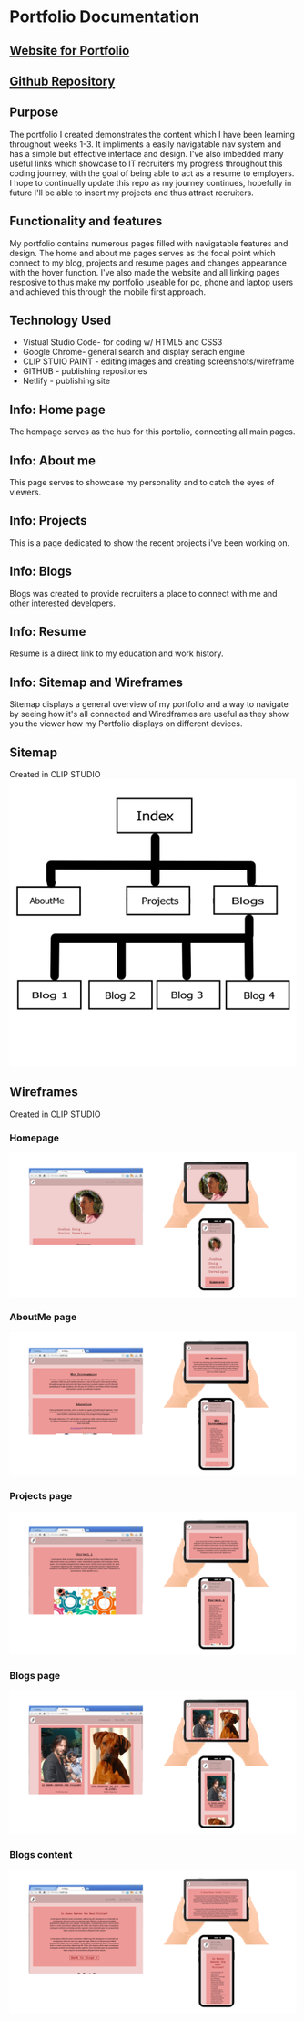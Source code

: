 # Portfolio Documentation

## [Website for Portfolio](https://calm-conkies-04ace2.netlify.app/index.html) 

## [Github Repository](https://github.com/doigiee/JoshuaDoig_T1A2)

## Purpose 
The portfolio I created demonstrates the content which I have been learning throughout weeks 1-3. It impliments a easily navigatable nav system and has a simple but effective interface and design. I've also imbedded many useful links which showcase to IT recruiters my progress throughout this coding journey, with the goal of being able to act as a resume to employers. I hope to continually update this repo as my journey continues, hopefully in future I'll be able to insert my projects and thus attract recruiters. 

## Functionality and features
My portfolio contains numerous pages filled with navigatable features and design. The home and about me pages serves as the focal point which connect to my blog, projects and resume pages and changes appearance with the hover function. I've also made the website and all linking pages resposive to thus make my portfolio useable for pc, phone and laptop users and achieved this through the mobile first approach.

## Technology Used
- Vistual Studio Code- for coding w/ HTML5 and CSS3
- Google Chrome- general search and display serach engine
- CLIP STUIO PAINT - editing images and creating screenshots/wireframe
- GITHUB - publishing repositories
- Netlify - publishing site

## Info: Home page
The hompage serves as the hub for this portolio, connecting all main pages.

## Info: About me 
This page serves to showcase my personality and to catch the eyes of viewers.

## Info: Projects
This is a page dedicated to show the recent projects i've been working on.

## Info: Blogs
Blogs was created to provide recruiters a place to connect with me and other interested developers.

## Info: Resume
Resume is a direct link to my education and work history.

## Info: Sitemap and Wireframes
Sitemap displays a general overview of my portfolio and a way to navigate by seeing how it's all connected and Wiredframes are useful as they show you the viewer how my Portfolio displays on different devices.

## Sitemap
Created in CLIP STUDIO
![](Sitemap/Sitemap.jpg) 

## Wireframes
Created in CLIP STUDIO
### Homepage
![](Screenshots/Homepage.jpg)
### AboutMe page
![](Screenshots/Aboutme.jpg)
### Projects page
![](Screenshots/Projects.jpg)
### Blogs page
![](Screenshots/Blogs.jpg)
### Blogs content
![](Screenshots/Blogsall.jpg)